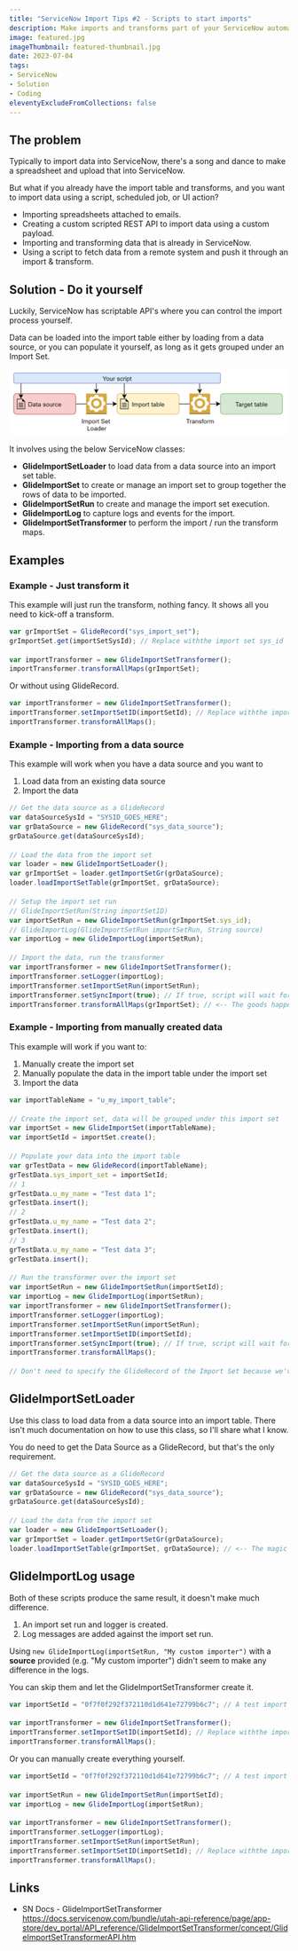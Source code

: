 ```yaml
---
title: "ServiceNow Import Tips #2 - Scripts to start imports"
description: Make imports and transforms part of your ServiceNow automations. Did you know that you can kick-off data sources and transforms using scripts? So many possibilties!
image: featured.jpg
imageThumbnail: featured-thumbnail.jpg
date: 2023-07-04
tags:
- ServiceNow
- Solution
- Coding
eleventyExcludeFromCollections: false
---
```


## The problem
Typically to import data into ServiceNow, there's a song and dance to make a spreadsheet and upload that into ServiceNow.

But what if you already have the import table and transforms, and you want to import data using a script, scheduled job, or UI action?

* Importing spreadsheets attached to emails.
* Creating a custom scripted REST API to import data using a custom payload.
* Importing and transforming data that is already in ServiceNow.
* Using a script to fetch data from a remote system and push it through an import & transform.

## Solution - Do it yourself
Luckily, ServiceNow has scriptable API's where you can control the import process yourself.

Data can be loaded into the import table either by loading from a data source, or you can populate it yourself, as long as it gets grouped under an Import Set.

[![Diagram of scripted imports](diagram-script-import.png)](diagram-script-import.png)

It involves using the below ServiceNow classes:
* **GlideImportSetLoader** to load data from a data source into an import set table.
* **GlideImportSet** to create or manage an import set to group together the rows of data to be imported.
* **GlideImportSetRun** to create and manage the import set execution.
* **GlideImportLog** to capture logs and events for the import.
* **GlideImportSetTransformer** to perform the import / run the transform maps.

## Examples

### Example - Just transform it
This example will just run the transform, nothing fancy.
It shows all you need to kick-off a transform.

```js
var grImportSet = GlideRecord("sys_import_set");
grImportSet.get(importSetSysId); // Replace withthe import set sys_id

var importTransformer = new GlideImportSetTransformer();
importTransformer.transformAllMaps(grImportSet); 
```

Or without using GlideRecord.

```js
var importTransformer = new GlideImportSetTransformer();
importTransformer.setImportSetID(importSetId); // Replace withthe import set sys_id
importTransformer.transformAllMaps(); 
```

### Example - Importing from a data source
This example will work when you have a data source and you want to 
1. Load data from an existing data source
1. Import the data

```js
// Get the data source as a GlideRecord
var dataSourceSysId = "SYSID_GOES_HERE";
var grDataSource = new GlideRecord("sys_data_source");
grDataSource.get(dataSourceSysId);

// Load the data from the import set
var loader = new GlideImportSetLoader();
var grImportSet = loader.getImportSetGr(grDataSource);
loader.loadImportSetTable(grImportSet, grDataSource);

// Setup the import set run
// GlideImportSetRun(String importSetID)
var importSetRun = new GlideImportSetRun(grImportSet.sys_id);
// GlideImportLog(GlideImportSetRun importSetRun, String source)
var importLog = new GlideImportLog(importSetRun); 

// Import the data, run the transformer
var importTransformer = new GlideImportSetTransformer();
importTransformer.setLogger(importLog);
importTransformer.setImportSetRun(importSetRun);
importTransformer.setSyncImport(true); // If true, script will wait for transform to finish
importTransformer.transformAllMaps(grImportSet); // <-- The goods happen right here
```

### Example - Importing from manually created data
This example will work if you want to:
1. Manually create the import set
1. Manually populate the data in the import table under the import set
1. Import the data

```js
var importTableName = "u_my_import_table";

// Create the import set, data will be grouped under this import set
var importSet = new GlideImportSet(importTableName);
var importSetId = importSet.create();

// Populate your data into the import table
var grTestData = new GlideRecord(importTableName);
grTestData.sys_import_set = importSetId;
// 1
grTestData.u_my_name = "Test data 1";
grTestData.insert();
// 2
grTestData.u_my_name = "Test data 2";
grTestData.insert();
// 3
grTestData.u_my_name = "Test data 3";
grTestData.insert();

// Run the transformer over the import set
var importSetRun = new GlideImportSetRun(importSetId);
var importLog = new GlideImportLog(importSetRun);
var importTransformer = new GlideImportSetTransformer();
importTransformer.setLogger(importLog);
importTransformer.setImportSetRun(importSetRun);
importTransformer.setImportSetID(importSetId);
importTransformer.setSyncImport(true); // If true, script will wait for transform to finish
importTransformer.transformAllMaps(); 

// Don't need to specify the GlideRecord of the Import Set because we've already done it using .setImportSetID()
```

## GlideImportSetLoader
Use this class to load data from a data source into an import table.
There isn't much documentation on how to use this class, so I'll share what I know.

You do need to get the Data Source as a GlideRecord, but that's the only requirement.

```js
// Get the data source as a GlideRecord
var dataSourceSysId = "SYSID_GOES_HERE";
var grDataSource = new GlideRecord("sys_data_source");
grDataSource.get(dataSourceSysId);

// Load the data from the import set
var loader = new GlideImportSetLoader();
var grImportSet = loader.getImportSetGr(grDataSource);
loader.loadImportSetTable(grImportSet, grDataSource); // <-- The magic happens here
```

## GlideImportLog usage
Both of these scripts produce the same result, it doesn't make much difference.
1. An import set run and logger is created.
1. Log messages are added against the import set run.

Using `new GlideImportLog(importSetRun, "My custom importer")` with a **source** provided (e.g. "My custom importer") didn't seem to make any difference in the logs.

You can skip them and let the GlideImportSetTransformer create it.

```js
var importSetId = "0f7f0f292f372110d1d641e72799b6c7"; // A test import set

var importTransformer = new GlideImportSetTransformer();
importTransformer.setImportSetID(importSetId); // Replace withthe import set sys_id
importTransformer.transformAllMaps(); 
```

Or you can manually create everything yourself.

```js
var importSetId = "0f7f0f292f372110d1d641e72799b6c7"; // A test import set

var importSetRun = new GlideImportSetRun(importSetId);
var importLog = new GlideImportLog(importSetRun);

var importTransformer = new GlideImportSetTransformer();
importTransformer.setLogger(importLog);
importTransformer.setImportSetRun(importSetRun);
importTransformer.setImportSetID(importSetId); // Replace withthe import set sys_id
importTransformer.transformAllMaps(); 
```

## Links
* SN Docs - GlideImportSetTransformer
  https://docs.servicenow.com/bundle/utah-api-reference/page/app-store/dev_portal/API_reference/GlideImportSetTransformer/concept/GlideImportSetTransformerAPI.htm